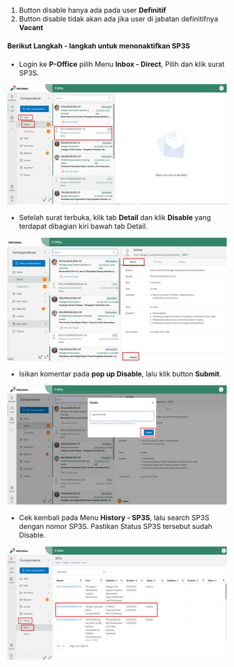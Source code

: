 <font size="3">


1. Button disable hanya ada pada user **Definitif**
2. Button disable tidak akan ada jika user di jabatan definitifnya **Vacant**

#### **Berikut Langkah - langkah untuk menonaktifkan SP3S** ####

- Login ke **P-Office** pilih Menu **Inbox - Direct**, Pilih dan klik surat SP3S.


![gambar](FAQ/1.jpg)

- Setelah surat terbuka, klik tab **Detail** dan klik **Disable** yang terdapat dibagian kiri bawah tab Detail.

![gambar](FAQ/2.jpg)

- Isikan komentar pada **pop up Disable**, lalu klik button **Submit**.

![gambar](FAQ/3.jpg)

- Cek kembali pada Menu **History - SP3S**, lalu search SP3S dengan nomor SP3S. Pastikan Status SP3S tersebut sudah Disable.

![gambar](FAQ/4.jpg)

<font size>